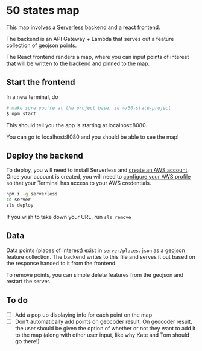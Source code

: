 # 50 states map

This map involves a [Serverless](https://serverless.com/) backend and a react frontend.

The backend is an API Gateway + Lambda that serves out a feature collection of geojson points.

The React frontend renders a map, where you can input points of interest that will be written to the backend and pinned to the map.

## Start the frontend

In a new terminal, do

```bash
# make sure you're at the project base, ie ~/50-state-project
$ npm start
```

This should tell you the app is starting at localhost:8080.

You can go to localhost:8080 and you should be able to see the map!

## Deploy the backend

To deploy, you will need to install Serverless and [create an AWS account](https://aws.amazon.com/getting-started/). Once your account is created, you will need to [configure your AWS profile](https://docs.aws.amazon.com/cli/latest/userguide/cli-chap-configure.html) so that your Terminal has access to your AWS credentials.

```bash
npm i -g serverless
cd server
sls deploy
```

If you wish to take down your URL, run `sls remove`

## Data

Data points (places of interest) exist in `server/places.json` as a geojson feature collection. The backend writes to this file and serves it out based on the response handed to it from the frontend.

To remove points, you can simple delete features from the geojson and restart the server.

## To do

- [ ] Add a pop up displaying info for each point on the map
- [ ] Don't automatically add points on geocoder result. On geocoder result, the user should be given the option of whether or not they want to add it to the map (along with other user input, like why Kate and Tom should go there!)
